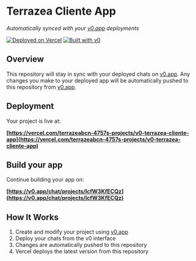# Terrazea Cliente App

*Automatically synced with your [v0.app](https://v0.app) deployments*

[![Deployed on Vercel](https://img.shields.io/badge/Deployed%20on-Vercel-black?style=for-the-badge&logo=vercel)](https://vercel.com/terrazeabcn-4757s-projects/v0-terrazea-cliente-app)
[![Built with v0](https://img.shields.io/badge/Built%20with-v0.app-black?style=for-the-badge)](https://v0.app/chat/projects/lcfW3KfECQz)

## Overview

This repository will stay in sync with your deployed chats on [v0.app](https://v0.app).
Any changes you make to your deployed app will be automatically pushed to this repository from [v0.app](https://v0.app).

## Deployment

Your project is live at:

**[https://vercel.com/terrazeabcn-4757s-projects/v0-terrazea-cliente-app](https://vercel.com/terrazeabcn-4757s-projects/v0-terrazea-cliente-app)**

## Build your app

Continue building your app on:

**[https://v0.app/chat/projects/lcfW3KfECQz](https://v0.app/chat/projects/lcfW3KfECQz)**

## How It Works

1. Create and modify your project using [v0.app](https://v0.app)
2. Deploy your chats from the v0 interface
3. Changes are automatically pushed to this repository
4. Vercel deploys the latest version from this repository